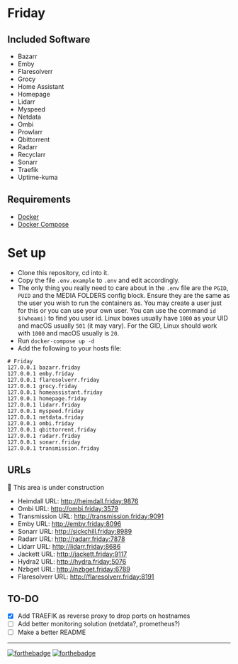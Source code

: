 # Friday

## Included Software

- Bazarr
- Emby
- Flaresolverr
- Grocy
- Home Assistant
- Homepage
- Lidarr
- Myspeed
- Netdata
- Ombi
- Prowlarr
- Qbittorrent
- Radarr
- Recyclarr
- Sonarr
- Traefik
- Uptime-kuma

## Requirements

- [Docker](https://docs.docker.com/install/)
- [Docker Compose](https://docs.docker.com/compose/install/)

# Set up

 - Clone this repository, cd into it.
 - Copy the file `.env.example` to `.env` and edit accordingly.
 - The only thing you really need to care about in the `.env` file are the `PGID`, `PUID` and the MEDIA FOLDERS config block. Ensure they are the same as the user you wish to run the containers as. You may create a user just for this or you can use your own user. You can use the command `id $(whoami)` to find you user id. Linux boxes usually have `1000` as your UID and macOS usually `501` (it may vary). For the GID, Linux should work with `1000` and macOS usually is `20`.
 - Run `docker-compose up -d`
 - Add the following to your hosts file:

```
# Friday
127.0.0.1 bazarr.friday
127.0.0.1 emby.friday
127.0.0.1 flaresolverr.friday
127.0.0.1 grocy.friday
127.0.0.1 homeassistant.friday
127.0.0.1 homepage.friday
127.0.0.1 lidarr.friday
127.0.0.1 myspeed.friday
127.0.0.1 netdata.friday
127.0.0.1 ombi.friday
127.0.0.1 qbittorrent.friday
127.0.0.1 radarr.friday
127.0.0.1 sonarr.friday
127.0.0.1 transmission.friday
```

## URLs

:construction: This area is under construction

 - Heimdall URL: http://heimdall.friday:9876
 - Ombi URL: http://ombi.friday:3579
 - Transmission URL: http://transmission.friday:9091
 - Emby URL: http://emby.friday:8096
 - Sonarr URL: http://sickchill.friday:8989
 - Radarr URL: http://radarr.friday:7878
 - Lidarr URL: http://lidarr.friday:8686
 - Jackett URL: http://jackett.friday:9117
 - Hydra2 URL: http://hydra.friday:5076
 - Nzbget URL: http://nzbget.friday:6789
 - Flaresolverr URL: http://flaresolverr.friday:8191

 ## TO-DO

 - [x] Add TRAEFIK as reverse proxy to drop ports on hostnames
 - [ ] Add better monitoring solution (netdata?, prometheus?)
 - [ ] Make a better README

 ---

 [![forthebadge](https://forthebadge.com/images/badges/contains-cat-gifs.svg)](https://forthebadge.com)
 [![forthebadge](https://forthebadge.com/images/badges/powered-by-netflix.svg)](https://forthebadge.com)

